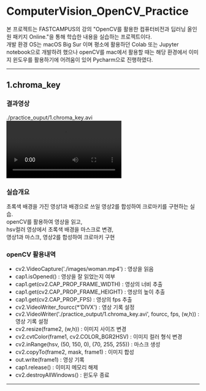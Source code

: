# ComputerVision_OpenCV_Practice


본 프로젝트는 FASTCAMPUS의 강의 "OpenCV를 활용한 컴퓨터비전과 딥러닝 올인원 패키지 Online."을 통해 학습한 내용을 실습하는 프로젝트이다.  
개발 환경 OS는 macOS Big Sur 이며 평소에 활용하던 Colab 또는 Jupyter notebook으로 개발하려 했으나 openCV를 mac에서 활용할 때는 해당 환경에서 이미지 윈도우를 활용하기에 어려움이 있어 Pycharm으로 진행하였다.


--------------------------

## 1.chroma_key

### 결과영상
./practice_ouput/1.chroma_key.avi  
![1.chroma_key.avi](./practice_ouput/1.chroma_key.avi)

### 실습개요
초록색 배경을 가진 영상1과 배경으로 쓰일 영상2를 합성하여 크로마키를 구현하는 실습.  
openCV를 활용하여 영상을 읽고,  
hsv컬러 영상에서 초록색 배경을 마스크로 변경,  
영상1과 마스크, 영상2를 합성하여 크로마키 구현

### openCV 활용내역
- cv2.VideoCapture('./images/woman.mp4') : 영상을 읽음
- cap1.isOpened() : 영상을 잘 읽었는지 여부
- cap1.get(cv2.CAP_PROP_FRAME_WIDTH) : 영상의 너비 추출
- cap1.get(cv2.CAP_PROP_FRAME_HEIGHT) : 영상의 높이 추출
- cap1.get(cv2.CAP_PROP_FPS) : 영상의 fps 추출
- cv2.VideoWriter_fourcc(*'DIVX') : 영상 기록 설정
- cv2.VideoWriter('./practice_output/1.chroma_key.avi', fourcc, fps, (w,h)) : 영상 기록 설정
- cv2.resize(frame2, (w,h)) : 이미지 사이즈 변경
- cv2.cvtColor(frame1, cv2.COLOR_BGR2HSV) : 이미지 컬러 형식 변경
- cv2.inRange(hsv, (50, 150, 0), (70, 255, 255)) : 마스크 생성
- cv2.copyTo(frame2, mask, frame1) : 이미지 합성
- out.write(frame1) : 영상 기록
- cap1.release() : 이미지 메모리 해제
- cv2.destroyAllWindows() : 윈도우 종료

-------------------------------

